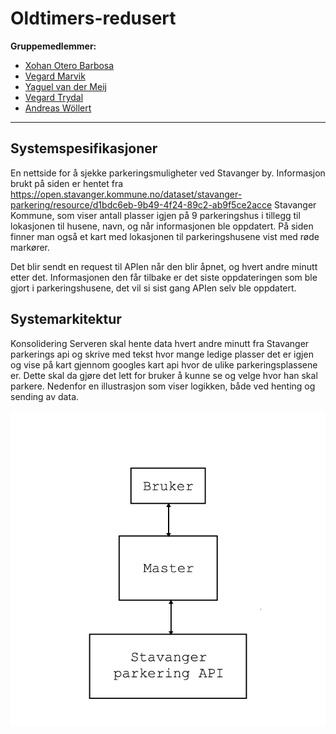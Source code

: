# Oldtimers-redusert

 **Gruppemedlemmer:**
 
 * [Xohan Otero Barbosa](https://github.com/galirousa)
 * [Vegard Marvik](https://github.com/VMarvik)
 * [Yaguel van der Meij](https://github.com/Yaguel)
 * [Vegard Trydal](https://github.com/vegart13)
 * [Andreas Wöllert](https://github.com/Razqel)
 
 ----
 
 ## Systemspesifikasjoner

En nettside for å sjekke parkeringsmuligheter ved Stavanger by. Informasjon brukt på siden er hentet fra https://open.stavanger.kommune.no/dataset/stavanger-parkering/resource/d1bdc6eb-9b49-4f24-89c2-ab9f5ce2acce Stavanger Kommune, som viser antall plasser igjen på 9 parkeringshus i tillegg til lokasjonen til husene, navn, og når informasjonen ble oppdatert. På siden finner man også et kart med lokasjonen til parkeringshusene vist med røde markører.


Det blir sendt en request til APIen når den blir åpnet, og hvert andre minutt etter det. Informasjonen den får tilbake er det siste oppdateringen som ble gjort i parkeringshusene, det vil si sist gang APIen selv ble oppdatert.


## Systemarkitektur
        
Konsolidering Serveren skal hente data hvert andre minutt fra Stavanger parkerings api og skrive med tekst hvor mange ledige plasser det er igjen og vise på kart gjennom googles kart api hvor de ulike parkeringsplassene er. Dette skal da gjøre det lett for bruker å kunne se og velge hvor han skal parkere. 
Nedenfor en illustrasjon som viser logikken, både ved henting og sending av data. 

![Systemarkitektur](https://github.com/Razqel/Oldtimers-redusert/blob/master/Oblig4/Parkering/Bilde/Structurestv.png)
